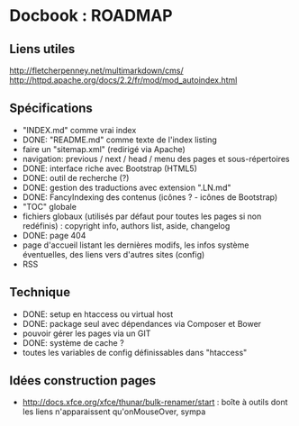 # Docbook : ROADMAP


## Liens utiles

<http://fletcherpenney.net/multimarkdown/cms/>
<http://httpd.apache.org/docs/2.2/fr/mod/mod_autoindex.html>


## Spécifications

- "INDEX.md" comme vrai index
- DONE: "README.md" comme texte de l'index listing
- faire un "sitemap.xml" (redirigé via Apache)
- navigation: previous / next / head / menu des pages et sous-répertoires
- DONE: interface riche avec Bootstrap (HTML5)
- DONE: outil de recherche (?)
- DONE: gestion des traductions avec extension ".LN.md"
- DONE: FancyIndexing des contenus (icônes ? - icônes de Bootstrap)
- "TOC" globale
- fichiers globaux (utilisés par défaut pour toutes les pages si non redéfinis) : copyright info, authors list, aside, changelog
- DONE: page 404
- page d'accueil listant les dernières modifs, les infos système éventuelles, des liens vers d'autres sites (config)
- RSS


## Technique

- DONE: setup en htaccess ou virtual host
- DONE: package seul avec dépendances via Composer et Bower
- pouvoir gérer les pages via un GIT
- DONE: système de cache ?
- toutes les variables de config définissables dans "htaccess"


## Idées construction pages

- <http://docs.xfce.org/xfce/thunar/bulk-renamer/start> : boîte à outils dont les liens n'apparaissent qu'onMouseOver, sympa

